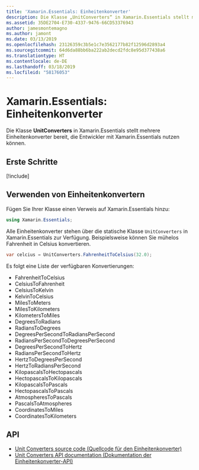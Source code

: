 ```yaml
---
title: 'Xamarin.Essentials: Einheitenkonverter'
description: Die Klasse „UnitConverters“ in Xamarin.Essentials stellt mehrere Einheitenkonverter bereit, die Entwickler mit Xamarin.Essentials nutzen können.
ms.assetid: 35DE2704-E730-4337-9476-66CD53376943
author: jamesmontemagno
ms.author: jamont
ms.date: 03/13/2019
ms.openlocfilehash: 23126359c3b5e1c7e3562177b82f12596d2893a4
ms.sourcegitcommit: 64d6da88bb6ba222ab2decd2fdc8e95d377438a6
ms.translationtype: HT
ms.contentlocale: de-DE
ms.lasthandoff: 03/18/2019
ms.locfileid: "58176053"
---
```

# <a name="xamarinessentials-unit-converters"></a>Xamarin.Essentials: Einheitenkonverter

Die Klasse **UnitConverters** in Xamarin.Essentials stellt mehrere Einheitenkonverter bereit, die Entwickler mit Xamarin.Essentials nutzen können.

## <a name="get-started"></a>Erste Schritte

[!include[](~/essentials/includes/get-started.md)]

## <a name="using-unit-converters"></a>Verwenden von Einheitenkonvertern

Fügen Sie Ihrer Klasse einen Verweis auf Xamarin.Essentials hinzu:

```csharp
using Xamarin.Essentials;
```

Alle Einheitenkonverter stehen über die statische Klasse `UnitConverters` in Xamarin.Essentials zur Verfügung. Beispielsweise können Sie mühelos Fahrenheit in Celsius konvertieren.

```csharp
var celcius = UnitConverters.FahrenheitToCelsius(32.0);
```

Es folgt eine Liste der verfügbaren Konvertierungen:

* FahrenheitToCelsius
* CelsiusToFahrenheit
* CelsiusToKelvin
* KelvinToCelsius
* MilesToMeters
* MilesToKilometers
* KilometersToMiles
* DegreesToRadians
* RadiansToDegrees
* DegreesPerSecondToRadiansPerSecond
* RadiansPerSecondToDegreesPerSecond
* DegreesPerSecondToHertz
* RadiansPerSecondToHertz
* HertzToDegreesPerSecond
* HertzToRadiansPerSecond
* KilopascalsToHectopascals
* HectopascalsToKilopascals
* KilopascalsToPascals
* HectopascalsToPascals
* AtmospheresToPascals
* PascalsToAtmospheres
* CoordinatesToMiles
* CoordinatesToKilometers

## <a name="api"></a>API

- [Unit Converters source code (Quellcode für den Einheitenkonverter)](https://github.com/xamarin/Essentials/tree/master/Xamarin.Essentials/Types/UnitConverters.shared.cs)
- [Unit Converters API documentation (Dokumentation der Einheitenkonverter-API)](xref:Xamarin.Essentials.UnitConverters)
